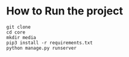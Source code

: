 # How to Run the project

```
git clone 
cd core
mkdir media
pip3 install -r requirements.txt
python manage.py runserver 

```